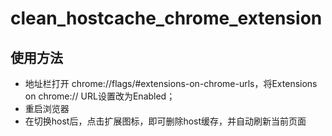 # clean_hostcache_chrome_extension

## 使用方法
* 地址栏打开 chrome://flags/#extensions-on-chrome-urls，将Extensions on chrome:// URL设置改为Enabled；
* 重启浏览器
* 在切换host后，点击扩展图标，即可删除host缓存，并自动刷新当前页面